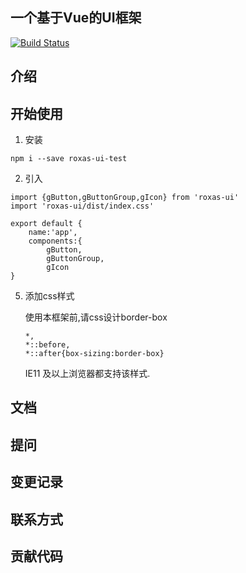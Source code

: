 ## 一个基于Vue的UI框架 

[![Build Status](https://www.travis-ci.org/roxas332519096/vue-ui.svg?branch=master)](https://www.travis-ci.org/roxas332519096/vue-ui)

## 介绍

## 开始使用

1. 安装
```
npm i --save roxas-ui-test
```

2. 引入

```
import {gButton,gButtonGroup,gIcon} from 'roxas-ui'
import 'roxas-ui/dist/index.css'

export default {
    name:'app',
    components:{
        gButton,
        gButtonGroup,
        gIcon
}
```

5. 添加css样式

    使用本框架前,请css设计border-box
    
    ```
    *,
    *::before,
    *::after{box-sizing:border-box}
    ```
    
    IE11 及以上浏览器都支持该样式.

## 文档

## 提问

## 变更记录

## 联系方式

## 贡献代码





